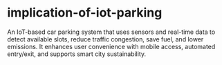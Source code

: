 # implication-of-iot-parking
An IoT-based car parking system that uses sensors and real-time data to detect available slots, reduce traffic congestion, save fuel, and lower emissions. It enhances user convenience with mobile access, automated entry/exit, and supports smart city sustainability.
